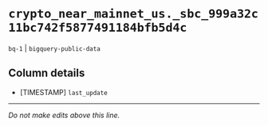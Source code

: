 # `crypto_near_mainnet_us._sbc_999a32c11bc742f5877491184bfb5d4c`
`bq-1` | `bigquery-public-data`

## Column details
* [TIMESTAMP] `last_update`

-------------------------------------------------------------------------------
*Do not make edits above this line.*
